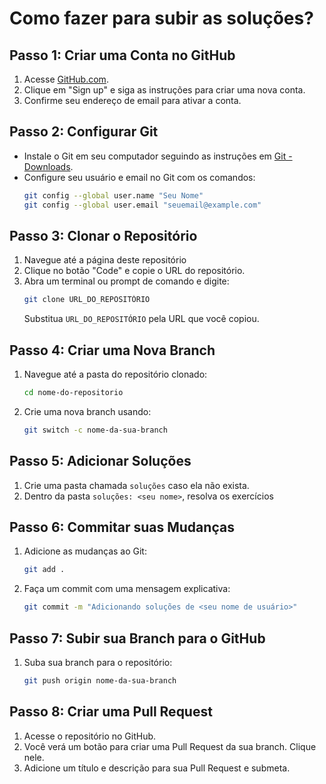 # Como fazer para subir as soluções?

## Passo 1: Criar uma Conta no GitHub

1. Acesse [GitHub.com](https://github.com/).
2. Clique em "Sign up" e siga as instruções para criar uma nova conta.
3. Confirme seu endereço de email para ativar a conta.

## Passo 2: Configurar Git

- Instale o Git em seu computador seguindo as instruções em [Git - Downloads](https://git-scm.com/downloads).
- Configure seu usuário e email no Git com os comandos:
  ```bash
  git config --global user.name "Seu Nome"
  git config --global user.email "seuemail@example.com"
  ```

## Passo 3: Clonar o Repositório

1. Navegue até a página deste repositório 
2. Clique no botão "Code" e copie o URL do repositório.
3. Abra um terminal ou prompt de comando e digite:
   ```bash
   git clone URL_DO_REPOSITÓRIO
   ```
   Substitua `URL_DO_REPOSITÓRIO` pela URL que você copiou.

## Passo 4: Criar uma Nova Branch

1. Navegue até a pasta do repositório clonado:
   ```bash
   cd nome-do-repositorio
   ```
2. Crie uma nova branch usando:
   ```bash
   git switch -c nome-da-sua-branch
   ```

## Passo 5: Adicionar Soluções

1. Crie uma pasta chamada `soluções` caso ela não exista.
2. Dentro da pasta `soluções: <seu nome>`, resolva os exercícios

## Passo 6: Commitar suas Mudanças

1. Adicione as mudanças ao Git:
   ```bash
   git add .
   ```
2. Faça um commit com uma mensagem explicativa:
   ```bash
   git commit -m "Adicionando soluções de <seu nome de usuário>"
   ```

## Passo 7: Subir sua Branch para o GitHub

1. Suba sua branch para o repositório:
   ```bash
   git push origin nome-da-sua-branch
   ```

## Passo 8: Criar uma Pull Request

1. Acesse o repositório no GitHub.
2. Você verá um botão para criar uma Pull Request da sua branch. Clique nele.
3. Adicione um título e descrição para sua Pull Request e submeta.
